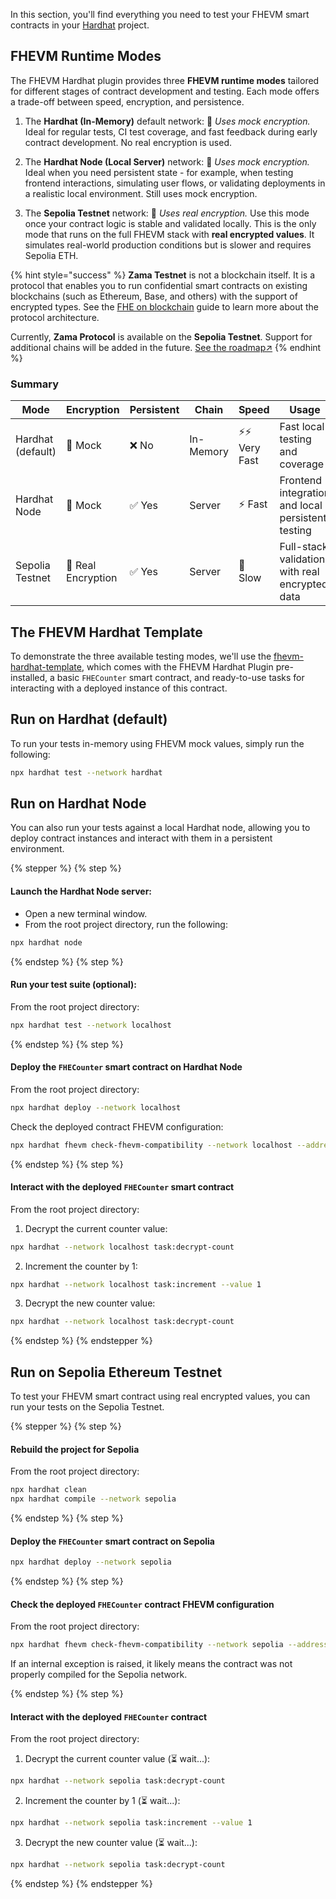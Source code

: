 In this section, you'll find everything you need to test your FHEVM smart contracts in your [Hardhat](https://hardhat.org) project.

## FHEVM Runtime Modes

The FHEVM Hardhat plugin provides three **FHEVM runtime modes** tailored for different stages of contract development and testing. Each mode offers a trade-off between speed, encryption, and persistence.

1. The **Hardhat (In-Memory)** default network: 🧪 _Uses mock encryption._ Ideal for regular tests, CI test coverage, and fast feedback during early contract development. No real encryption is used.

2. The **Hardhat Node (Local Server)** network: 🧪 _Uses mock encryption._ Ideal when you need persistent state - for example, when testing frontend interactions, simulating user flows, or validating deployments in a realistic local environment. Still uses mock encryption.

3. The **Sepolia Testnet** network: 🔐 _Uses real encryption._ Use this mode once your contract logic is stable and validated locally. This is the only mode that runs on the full FHEVM stack with **real encrypted values**. It simulates real-world production conditions but is slower and requires Sepolia ETH.

{% hint style="success" %}
**Zama Testnet** is not a blockchain itself. It is a protocol that enables you to run confidential smart contracts on existing blockchains (such as Ethereum, Base, and others) with the support of encrypted types. See the [FHE on blockchain](https://docs.zama.ai/protocol/protocol/overview) guide to learn more about the protocol architecture.

Currently, **Zama Protocol** is available on the **Sepolia Testnet**. Support for additional chains will be added in the future. [See the roadmap↗](https://docs.zama.ai/protocol/zama-protocol-litepaper#roadmap)
{% endhint %}

### Summary

| Mode              | Encryption         | Persistent | Chain     | Speed          | Usage                                             |
| ----------------- | ------------------ | ---------- | --------- | -------------- | ------------------------------------------------- |
| Hardhat (default) | 🧪 Mock            | ❌ No      | In-Memory | ⚡⚡ Very Fast | Fast local testing and coverage                   |
| Hardhat Node      | 🧪 Mock            | ✅ Yes     | Server    | ⚡ Fast        | Frontend integration and local persistent testing |
| Sepolia Testnet   | 🔐 Real Encryption | ✅ Yes     | Server    | 🐢 Slow        | Full-stack validation with real encrypted data    |

## The FHEVM Hardhat Template

To demonstrate the three available testing modes, we'll use the [fhevm-hardhat-template](https://github.com/zama-ai/fhevm-hardhat-template), which comes with the FHEVM Hardhat Plugin pre-installed, a basic `FHECounter` smart contract, and ready-to-use tasks for interacting with a deployed instance of this contract.

## Run on Hardhat (default)

To run your tests in-memory using FHEVM mock values, simply run the following:

```sh
npx hardhat test --network hardhat
```

## Run on Hardhat Node

You can also run your tests against a local Hardhat node, allowing you to deploy contract instances and interact with them in a persistent environment.

{% stepper %}
{% step %}

#### Launch the Hardhat Node server:

- Open a new terminal window.
- From the root project directory, run the following:

```sh
npx hardhat node
```

{% endstep %}
{% step %}

#### Run your test suite (optional):

From the root project directory:

```sh
npx hardhat test --network localhost
```

{% endstep %}
{% step %}

#### Deploy the `FHECounter` smart contract on Hardhat Node

From the root project directory:

```sh
npx hardhat deploy --network localhost
```

Check the deployed contract FHEVM configuration:

```sh
npx hardhat fhevm check-fhevm-compatibility --network localhost --address <deployed contract address>
```

{% endstep %}
{% step %}

#### Interact with the deployed `FHECounter` smart contract

From the root project directory:

1. Decrypt the current counter value:

```sh
npx hardhat --network localhost task:decrypt-count
```

2. Increment the counter by 1:

```sh
npx hardhat --network localhost task:increment --value 1
```

3. Decrypt the new counter value:

```sh
npx hardhat --network localhost task:decrypt-count
```

{% endstep %}
{% endstepper %}

## Run on Sepolia Ethereum Testnet

To test your FHEVM smart contract using real encrypted values, you can run your tests on the Sepolia Testnet.

{% stepper %}
{% step %}

#### Rebuild the project for Sepolia

From the root project directory:

```sh
npx hardhat clean
npx hardhat compile --network sepolia
```

{% endstep %}
{% step %}

#### Deploy the `FHECounter` smart contract on Sepolia

```sh
npx hardhat deploy --network sepolia
```

{% endstep %}
{% step %}

#### Check the deployed `FHECounter` contract FHEVM configuration

From the root project directory:

```sh
npx hardhat fhevm check-fhevm-compatibility --network sepolia --address <deployed contract address>
```

If an internal exception is raised, it likely means the contract was not properly compiled for the Sepolia network.

{% endstep %}
{% step %}

#### Interact with the deployed `FHECounter` contract

From the root project directory:

1. Decrypt the current counter value (⏳ wait...):

```sh
npx hardhat --network sepolia task:decrypt-count
```

2. Increment the counter by 1 (⏳ wait...):

```sh
npx hardhat --network sepolia task:increment --value 1
```

3. Decrypt the new counter value (⏳ wait...):

```sh
npx hardhat --network sepolia task:decrypt-count
```

{% endstep %}
{% endstepper %}

